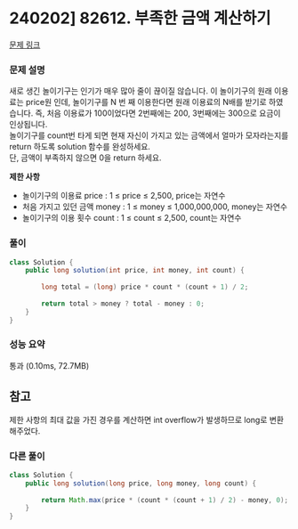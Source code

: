 # 240202] 82612. 부족한 금액 계산하기

[문제 링크](https://school.programmers.co.kr/learn/courses/30/lessons/82612)

### 문제 설명
새로 생긴 놀이기구는 인기가 매우 많아 줄이 끊이질 않습니다. 이 놀이기구의 원래 이용료는 price원 인데, 놀이기구를 N 번 째 이용한다면 원래 이용료의 N배를 받기로 하였습니다. 즉, 처음 이용료가 100이었다면 2번째에는 200, 3번째에는 300으로 요금이 인상됩니다.  
놀이기구를 count번 타게 되면 현재 자신이 가지고 있는 금액에서 얼마가 모자라는지를 return 하도록 solution 함수를 완성하세요.  
단, 금액이 부족하지 않으면 0을 return 하세요.  

**제한 사항**  
* 놀이기구의 이용료 price : 1 ≤ price ≤ 2,500, price는 자연수
* 처음 가지고 있던 금액 money : 1 ≤ money ≤ 1,000,000,000, money는 자연수
* 놀이기구의 이용 횟수 count : 1 ≤ count ≤ 2,500, count는 자연수

### 풀이
```java
class Solution {
    public long solution(int price, int money, int count) {
        
        long total = (long) price * count * (count + 1) / 2;
        
        return total > money ? total - money : 0;
    }
}
```

### 성능 요약
통과 (0.10ms, 72.7MB)

## 참고
제한 사항의 최대 값을 가진 경우를 계산하면 int overflow가 발생하므로 long로 변환해주었다.

###  다른 풀이
```java
class Solution {
    public long solution(long price, long money, long count) {
        
        return Math.max(price * (count * (count + 1) / 2) - money, 0);
    }
}
```
